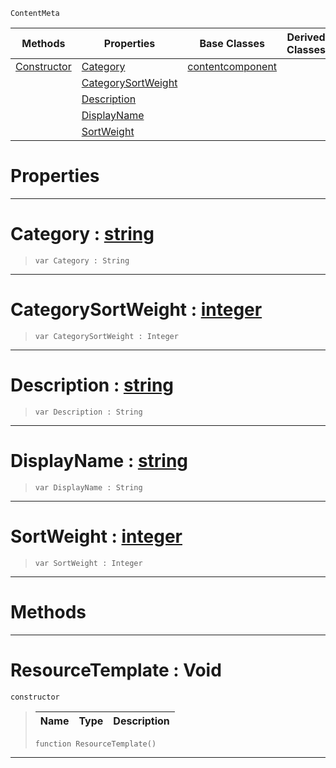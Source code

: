  `ContentMeta`

|Methods|Properties|Base Classes|Derived Classes|
|---|---|---|---|
|[ Constructor](resourcetemplate.md#resourcetemplate-void)|[ Category](resourcetemplate.md#category-zilch-engine-doc)|[contentcomponent](contentcomponent.md)| |
| |[ CategorySortWeight](resourcetemplate.md#categorysortweight-zero)| | |
| |[ Description](resourcetemplate.md#description-zilch-engine)| | |
| |[ DisplayName](resourcetemplate.md#displayname-zilch-engine)| | |
| |[ SortWeight](resourcetemplate.md#sortweight-zilch-engine-d)| | |


 #  Properties


---  
 #  Category : [string](../nada_base_types/string.md)

> 
> ```TS:Nada
> var Category : String


---  
 #  CategorySortWeight : [integer](../nada_base_types/integer.md)

> 
> ```TS:Nada
> var CategorySortWeight : Integer


---  
 #  Description : [string](../nada_base_types/string.md)

> 
> ```TS:Nada
> var Description : String


---  
 #  DisplayName : [string](../nada_base_types/string.md)

> 
> ```TS:Nada
> var DisplayName : String


---  
 #  SortWeight : [integer](../nada_base_types/integer.md)

> 
> ```TS:Nada
> var SortWeight : Integer


---  
 #  Methods


---  
 #  ResourceTemplate : Void

 `constructor`

> 
> |Name|Type|Description|
> |---|---|---|
> ```TS:Nada
> function ResourceTemplate()
> ``` 


---  
 

 